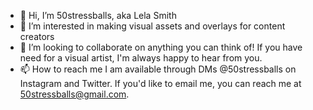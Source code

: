 - 👋 Hi, I’m 50stressballs, aka Lela Smith
- 👀 I’m interested in making visual assets and overlays for content creators
- 💞️ I’m looking to collaborate on anything you can think of! If you have need for a visual artist, I'm always happy to hear from you.  
- 📫 How to reach me I am available through DMs @50stressballs on Instagram and Twitter. If you'd like to email me, you can reach me at 50stressballs@gmail.com. 

<!---
50stressballs/50stressballs is a ✨ special ✨ repository because its `README.md` (this file) appears on your GitHub profile.
You can click the Preview link to take a look at your changes.
--->
